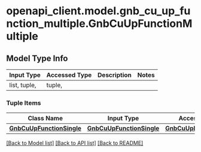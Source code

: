 # openapi_client.model.gnb_cu_up_function_multiple.GnbCuUpFunctionMultiple

## Model Type Info
Input Type | Accessed Type | Description | Notes
------------ | ------------- | ------------- | -------------
list, tuple,  | tuple,  |  | 

### Tuple Items
Class Name | Input Type | Accessed Type | Description | Notes
------------- | ------------- | ------------- | ------------- | -------------
[**GnbCuUpFunctionSingle**](GnbCuUpFunctionSingle.md) | [**GnbCuUpFunctionSingle**](GnbCuUpFunctionSingle.md) | [**GnbCuUpFunctionSingle**](GnbCuUpFunctionSingle.md) |  | 

[[Back to Model list]](../../README.md#documentation-for-models) [[Back to API list]](../../README.md#documentation-for-api-endpoints) [[Back to README]](../../README.md)

